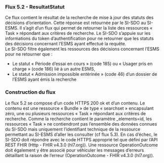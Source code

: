 
### Flux 5.2 - ResultatStatut

Ce flux contient le résultat de la recherche de mise à jour des statuts des décisions d’orientation. Cette réponse est retournée par le SI-SDO au SI-ESMS.
Il s’agit d’un flux qui permet de retourner la liste des ressources « Task » répondant aux critères de recherche. Le SI-SDO s’appuie sur les informations du token d’authentification pour ne retourner que les statuts des décisions concernant l’ESMS ayant effectué la requête.  
Le SI-SDO filtre également les ressources des décisions concernant l’ESMS pour ne retourner que :
-	Le statut « Période d’essai en cours » (code 185) ou « Usager pris en charge » (code 186) lié à un autre ESMS,
-	Le statut « Admission impossible entérinée » (code 46)  d’un dossier de l’ESMS ayant émis la recherche


### Construction du flux

Le flux 5.2 se compose d’un code HTTPS 200 ok et d’un contenu. Le contenu est une ressource « Bundle » de type « searchset » encapsulant zéro, une ou plusieurs ressources « Task » répondant aux critères de recherche. Comme la recherche contient le paramètre _elements=id, les ressources « Task » ne contiendront pas l’ensemble des données connues du SI-SDO mais uniquement l’identifiant technique de la ressource permettant au SI-ESMS d’aller les consulter (cf flux 5.3). 
En cas d’échec, le SI-SDO doit répondre avec le code HTTPS approprié tel que défini par l’API REST FHIR (Http - FHIR v4.3.0 (hl7.org)). Une ressource OperationOutcome doit également y être associé pour véhiculer les messages d’erreurs détaillant la raison de l’erreur (OperationOutcome - FHIR v4.3.0 (hl7.org)).

